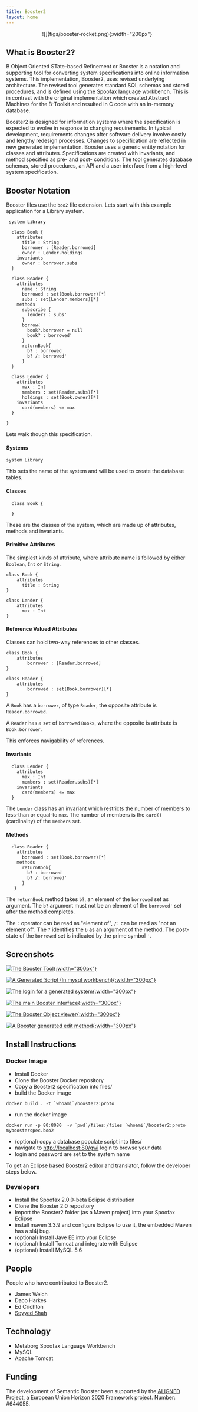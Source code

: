 ```yaml
---
title: Booster2
layout: home
---
```



<div style="text-align:center;margin:0 10px 10px 0" markdown="1">
![](figs/booster-rocket.png){:width="200px"}
</div>

## What is Booster2?

B Object Oriented STate-based Refinement or Booster is a notation and supporting tool for converting system specifications into online information systems. This implementation, Booster2, uses revised underlying architecture. The revised tool generates standard SQL schemas and stored procedures, and is defined using the Spoofax language workbench. This is in contrast with the original implementation which created Abstract Machines for the B-Toolkit and resulted in C code with an in-memory database.

Booster2 is designed for information systems where the specification is expected to evolve in response to changing requirements. In typical development, requirements changes after software delivery involve costly and lengthy redesign processes. Changes to specification are reflected in new generated implementation. Booster uses a generic entity notation for classes and attributes. Specifications are created with invariants, and method specified as pre- and post- conditions. The tool generates database schemas, stored procedures, an API and a user interface from a high-level system specification.

## Booster Notation

Booster files use the `boo2` file extension. Lets start with this example application for a Library system.

```
 system Library

  class Book {
    attributes
      title : String
      borrower : [Reader.borrowed]
      owner : Lender.holdings
    invariants
      owner : borrower.subs
  }

  class Reader {
    attributes
      name : String
      borrowed : set(Book.borrower)[*]
      subs : set(Lender.members)[*]
    methods
      subscribe { 
        lender? : subs' 
      }
      borrow{ 
        book?.borrower = null 
        book? : borrowed' 
      }
      returnBook{ 
        b? : borrowed 
        b? /: borrowed' 
      }
  }

  class Lender {
    attributes
      max : Int
      members : set(Reader.subs)[*]
      holdings : set(Book.owner)[*]
    invariants
      card(members) <= max
  }

}
```

Lets walk though this specification.

#### Systems
```system Library``` 

This sets the name of the system and will be used to create the database tables.


#### Classes
```
  class Book {

  }
```

These are the classes of the system, which are made up of attributes, methods and invariants.

#### Primitive Attributes

The simplest kinds of attribute, where attribute name is followed by either `Boolean`, `Int` or `String`.

```
class Book {
    attributes
      title : String
}

class Lender {
    attributes
      max : Int
}
```


#### Reference Valued Attributes

Classes can hold two-way references to other classes.

```
class Book {
    attributes
        borrower : [Reader.borrowed]
}

class Reader {
    attributes
        borrowed : set(Book.borrower)[*]
}
```

A `Book` has a `borrower`, of type `Reader`, the opposite attribute is `Reader.borrowed`. 

A `Reader` has a `set` of `borrowed` `Book`s, where the opposite is attribute is `Book.borrower`.

This enforces navigability of references.


#### Invariants

```
  class Lender {
    attributes
      max : Int
      members : set(Reader.subs)[*]
    invariants
      card(members) <= max
  }
```

The `Lender` class has an invariant which restricts the number of members to less-than or equal-to ```max```. The number of members is the `card()` (cardinality) of the `members` set.

#### Methods

```
  class Reader {
    attributes
      borrowed : set(Book.borrower)[*]
    methods
      returnBook{ 
        b? : borrowed 
        b? /: borrowed' 
      }
   }
```

The `returnBook` method takes `b?`, an element of the `borrowed` set as argument. The `b?` argument must not be an element of the `borrowed'` set after the method completes. 

The `:` operator can be read as "element of", `/:` can be read as "not an element of". The `?` identifies the `b` as an argument of the method. The post-state of the `borrowed` set is indicated by the prime symbol `'`.



## Screenshots

[![The Booster Tool](figs/booster-tool.png){:width="300px"}](figs/booster-tool.png)

[![A Generated Script (In mysql workbench)](figs/booster-generated-db-script.png){:width="300px"}](figs/booster-generated-db-script.png)

[![The login for a generated system](figs/booster-system-login-window.png){:width="300px"}](figs/booster-system-login-window.png)

[![The main Booster interface](figs/booster-system-main-interface.png){:width="300px"}](figs/booster-system-main-interface.png)

[![The Booster Object viewer](figs/booster-object-view.png){:width="300px"}](figs/booster-object-view.png)

[![A Booster generated edit method](figs/booster-generated-method.png){:width="300px"}](figs/booster-generated-method.png)

## Install Instructions

### Docker Image

- Install Docker
- Clone the Booster Docker repository
- Copy a Booster2 specification into files/
- build the Docker image 

``docker build . -t `whoami`/booster2:proto``

- run the docker image 

``docker run -p 80:8080  -v `pwd`/files:/files `whoami`/booster2:proto myboosterspec.boo2``

- (optional) copy a database populate script into files/
- navigate to [http://localhost:80/gwi](http://localhost:80/gwi) login to browse your data
- login and password are set to the system name

To get an Eclipse based Booster2 editor and translator, follow the developer steps below.

### Developers

- Install the Spoofax 2.0.0-beta Eclipse distribution
- Clone the Booster 2.0 repository
- Import the Booster2 folder (as a Maven project) into your Spoofax Eclipse
- install maven 3.3.9 and configure Eclipse to use it, the embedded Maven has a sl4j bug.
- (optional) Install Jave EE into your Eclipse 
- (optional) Install Tomcat and integrate with Eclipse 
- (optional) Install MySQL 5.6

## People

People who have contributed to Booster2.

- James Welch
- Daco Harkes
- Ed Crichton
- [Seyyed Shah](http://sshah.co.uk)

## Technology

- Metaborg Spoofax Language Workbench
- MySQL
- Apache Tomcat

## Funding

The development of Semantic Booster been supported by the [ALIGNED](http://aligned-project.eu/)
Project, a European Union Horizon 2020 Framework project. Number: #644055.


